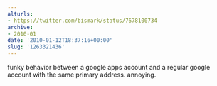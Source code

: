 ```yaml
---
alturls:
- https://twitter.com/bismark/status/7678100734
archive:
- 2010-01
date: '2010-01-12T18:37:16+00:00'
slug: '1263321436'
---
```


funky behavior between a google apps account and a regular google account with the same primary address. annoying.

